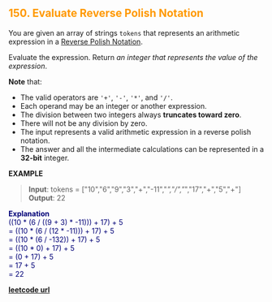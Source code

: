 <h2 style="color:#F90;">150. Evaluate Reverse Polish Notation</h2>

You are given an array of strings `tokens` that represents an arithmetic expression in a [Reverse Polish Notation](http://en.wikipedia.org/wiki/Reverse_Polish_notation).

Evaluate the expression. Return _an integer that represents the value of the expression_.

**Note** that:

-   The valid operators are `'+'`, `'-'`, `'*'`, and `'/'`.
-   Each operand may be an integer or another expression.
-   The division between two integers always **truncates toward zero**.
-   There will not be any division by zero.
-   The input represents a valid arithmetic expression in a reverse polish notation.
-   The answer and all the intermediate calculations can be represented in a **32-bit** integer.

**EXAMPLE**
>**Input**: tokens = ["10","6","9","3","+","-11","*","/","*","17","+","5","+"]
**Output**: 22

<p style="color:#007;">
<b>Explanation</b><br>
((10 * (6 / ((9 + 3) * -11))) + 17) + 5<br>
= ((10 * (6 / (12 * -11))) + 17) + 5<br>
= ((10 * (6 / -132)) + 17) + 5<br>
= ((10 * 0) + 17) + 5<br>
= (0 + 17) + 5<br>
= 17 + 5<br>
= 22
</p>

**[leetcode url](https://leetcode.com/problems/evaluate-reverse-polish-notation/description)**
